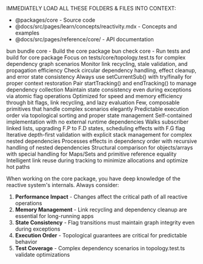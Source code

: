 <core-package-context>
  <key-instructions>
  IMMEDIATELY LOAD ALL THESE FOLDERS & FILES INTO CONTEXT:
  <ul>
    <li>@packages/core - Source code</li>
    <li>@docs/src/pages/learn/concepts/reactivity.mdx - Concepts and examples</li>
    <li>@docs/src/pages/reference/core/ - API documentation</li>
  </ul>
  </key-instructions>
  <common-tasks>
    <development>
      <build>bun bundle core - Build the core package</build>
      <test>bun check core - Run tests and build for core package</test>
    </development>
    <debugging>
      <topology>Focus on tests/core/topology.test.ts for complex dependency graph scenarios</topology>
      <performance>Monitor link recycling, stale validation, and propagation efficiency</performance>
      <edge-cases>Check circular dependency handling, effect cleanup, and error state consistency</edge-cases>
    </debugging>
    <implementation-patterns>
      <reactive-context>Always use setCurrentSub() with try/finally for proper context restoration</reactive-context>
      <tracking-lifecycle>Pair startTracking() and endTracking() to manage dependency collection</tracking-lifecycle>
      <error-handling>Maintain state consistency even during exceptions via atomic flag operations</error-handling>
    </implementation-patterns>
  </common-tasks>
  <architectural-principles>
    <performance-first>Optimized for speed and memory efficiency through bit flags, link recycling, and lazy evaluation</performance-first>
    <minimal-api>Few, composable primitives that handle complex scenarios elegantly</minimal-api>
    <deterministic>Predictable execution order via topological sorting and proper state management</deterministic>
    <zero-dependencies>Self-contained implementation with no external runtime dependencies</zero-dependencies>
  </architectural-principles>
  <critical-algorithms>
    <propagate>Walks subscriber linked lists, upgrading F.P to F.D states, scheduling effects with F.G flag</propagate>
    <validateStale>Iterative depth-first validation with explicit stack management for complex nested dependencies</validateStale>
    <executeEffect>Processes effects in dependency order with recursive handling of nested dependencies</executeEffect>
    <deepEqual>Structural comparison for objects/arrays with special handling for Maps/Sets and primitive reference equality</deepEqual>
    <createLink>Intelligent link reuse during tracking to minimize allocations and optimize hot paths</createLink>
  </critical-algorithms>
  <instructions>
  <p>When working on the core package, you have deep knowledge of the reactive system's internals. Always consider:</p>
  <ol>
    <li><strong>Performance Impact</strong> - Changes affect the critical path of all reactive operations</li>
    <li><strong>Memory Management</strong> - Link recycling and dependency cleanup are essential for long-running apps</li>
    <li><strong>State Consistency</strong> - Flag transitions must maintain graph integrity even during exceptions</li>
    <li><strong>Execution Order</strong> - Topological guarantees are critical for predictable behavior</li>
    <li><strong>Test Coverage</strong> - Complex dependency scenarios in topology.test.ts validate optimizations</li>
  </ol>
</instructions>
</core-package-context>